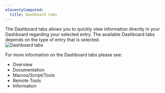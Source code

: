 ```yaml
---
eleventyComputed:
  title: Dashboard tabs
---
```

The Dashboard tabs allows you to quickly view information directly in your Dashboard regarding your selected entry. The available Dashboard tabs depends on the type of entry that is selected.  
![Dashboard tabs](https://webdevolutions.azureedge.net/docs/en/rdm/mac/clip6057.png) 

For more information on the Dashboard tabs please see:  

* Overview 
* Documentation 
* Macros/Script/Tools 
* Remote Tools 
* Information 
